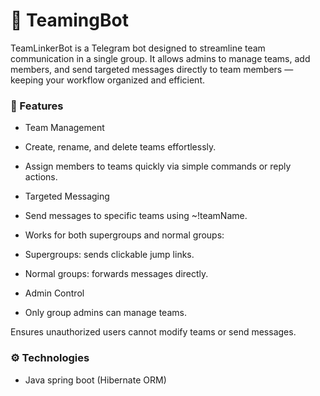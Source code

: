 # 🚀 TeamingBot

TeamLinkerBot is a Telegram bot designed to streamline team communication in a single group. It allows admins to manage teams, add members, and send targeted messages directly to team members — keeping your workflow organized and efficient.

### 🎯 Features

 - Team Management

 - Create, rename, and delete teams effortlessly.

 - Assign members to teams quickly via simple commands or reply actions.

 - Targeted Messaging

 - Send messages to specific teams using ~!teamName.

 - Works for both supergroups and normal groups:

 - Supergroups: sends clickable jump links.

 - Normal groups: forwards messages directly.

 - Admin Control

 - Only group admins can manage teams.

Ensures unauthorized users cannot modify teams or send messages.

### ⚙️ Technologies
 - Java spring boot (Hibernate ORM)

